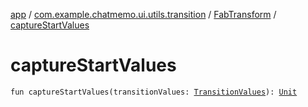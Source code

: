 [app](../../index.md) / [com.example.chatmemo.ui.utils.transition](../index.md) / [FabTransform](index.md) / [captureStartValues](./capture-start-values.md)

# captureStartValues

`fun captureStartValues(transitionValues: `[`TransitionValues`](https://developer.android.com/reference/android/transition/TransitionValues.html)`): `[`Unit`](https://kotlinlang.org/api/latest/jvm/stdlib/kotlin/-unit/index.html)